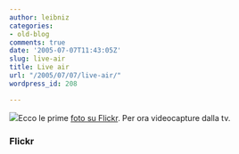 ```yaml
---
author: leibniz
categories:
- old-blog
comments: true
date: '2005-07-07T11:43:05Z'
slug: live-air
title: Live air
url: "/2005/07/07/live-air/"
wordpress_id: 208

---
```

![](https://www.myfonts.com/images/family/p22/underground.gif)Ecco le prime [foto
su Flickr](https://www.flickr.com/photos/tags/london/). Per ora videocapture dalla tv.  



### Flickr

  

